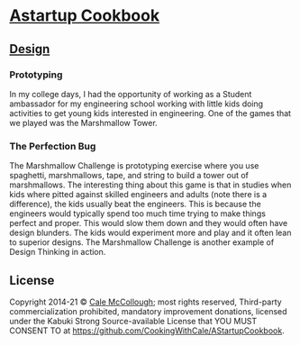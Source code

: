 # [Astartup Cookbook](../)

## [Design](./)

### Prototyping

In my college days, I had the opportunity of working as a Student ambassador for my engineering school working with little kids doing activities to get young kids interested in engineering. One of the games that we played was the Marshmallow Tower.

### The Perfection Bug

The Marshmallow Challenge is prototyping exercise where you use spaghetti, marshmallows, tape, and string to build a tower out of marshmallows. The interesting thing about this game is that in studies when kids where pitted against skilled engineers and adults (note there is a difference), the kids usually beat the engineers. This is because the engineers would typically spend too much time trying to make things perfect and proper. This would slow them down and they would often have design blunders. The kids would experiment more and play and it often lean to superior designs. The Marshmallow Challenge is another example of Design Thinking in action.

## License

Copyright  2014-21 © [Cale McCollough](https://cookingwithcale.org); most rights reserved, Third-party commercialization prohibited, mandatory improvement donations, licensed under the Kabuki Strong Source-available License that YOU MUST CONSENT TO at <https://github.com/CookingWithCale/AStartupCookbook>.
